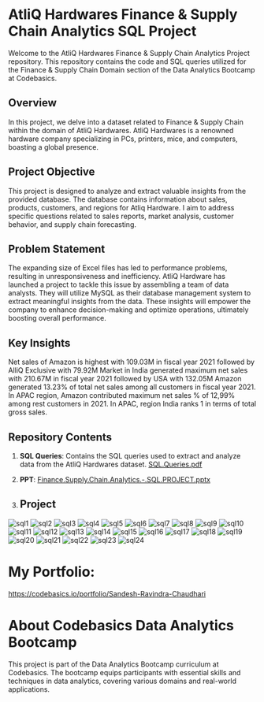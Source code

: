 # AtliQ Hardwares Finance & Supply Chain Analytics SQL Project
Welcome to the AtliQ Hardwares Finance & Supply Chain Analytics Project repository. This repository contains the code and SQL queries utilized for the Finance & Supply Chain Domain section of the Data Analytics Bootcamp at Codebasics.

## Overview
In this project, we delve into a dataset related to Finance & Supply Chain within the domain of AtliQ Hardwares. AtliQ Hardwares is a renowned hardware company specializing in PCs, printers, mice, and computers, boasting a global presence.

## Project Objective
This project is designed to analyze and extract valuable insights from the provided database. The database contains information about sales, products, customers, and regions for Atliq Hardware. I aim to address specific questions related to sales reports, market analysis, customer behavior, and supply chain forecasting.

## Problem Statement
The expanding size of Excel files has led to performance problems, resulting in unresponsiveness and inefficiency. AtliQ Hardware has launched a project to tackle this issue by assembling a team of data analysts. They will utilize MySQL as their database management system to extract meaningful insights from the data. These insights will empower the company to enhance decision-making and optimize operations, ultimately boosting overall performance.

## Key Insights
Net sales of Amazon is highest with 109.03M in fiscal year 2021 followed by AlliQ Exclusive with 79.92M
Market in India generated maximum net sales with 210.67M in fiscal year 2021 followed by USA with 132.05M
Amazon generated 13.23% of total net sales among all customers in fiscal year 2021.
In APAC region, Amazon contributed maximum net sales % of 12,99% among rest customers in 2021.
In APAC, region India ranks 1 in terms of total gross sales.

## Repository Contents
1. **SQL Queries**: Contains the SQL queries used to extract and analyze data from the AtliQ Hardwares dataset. [SQL.Queries.pdf](https://github.com/user-attachments/files/17690321/SQL.Queries.pdf)
2. **PPT**: [Finance.Supply.Chain.Analytics.-.SQL.PROJECT.pptx](https://github.com/user-attachments/files/17690415/Finance.Supply.Chain.Analytics.-.SQL.PROJECT.pptx)

3. ## **Project**
![sql1](https://github.com/user-attachments/assets/20a2f0c0-f8c5-4513-a976-22b7bbe15a18)
![sql2](https://github.com/user-attachments/assets/b6b342d7-e4c2-4947-85a0-a39d4fc35fab)
![sql3](https://github.com/user-attachments/assets/d5e37c39-66db-4076-a2a6-b9f2b9f95a1b)
![sql4](https://github.com/user-attachments/assets/b029f3c2-7156-45ab-b5ba-b4caab30ed39)
![sql5](https://github.com/user-attachments/assets/125a2293-3b9a-400c-9859-ef16cb63a5ab)
![sql6](https://github.com/user-attachments/assets/7260a22f-f9bb-49f5-b18d-eba491ac7e8f)
![sql7](https://github.com/user-attachments/assets/d46314e3-f4f6-4355-a9c2-e0e3739b4333)
![sql8](https://github.com/user-attachments/assets/b24005a9-e1e6-412d-bd1e-70270208ffdb)
![sql9](https://github.com/user-attachments/assets/4b954aae-d975-4f90-9eb7-e2e2c9ba66f8)
![sql10](https://github.com/user-attachments/assets/401bf429-885b-482d-a249-6a0c3238098a)
![sql11](https://github.com/user-attachments/assets/7f3c07c4-afe6-4ed8-8fb3-28a58778771f)
![sql12](https://github.com/user-attachments/assets/2bb5e2fe-836a-4e4f-b1bd-4c372ec6d630)
![sql13](https://github.com/user-attachments/assets/c48d4678-1fb0-4e02-a71c-94399e712c54)
![sql14](https://github.com/user-attachments/assets/0f809cf2-f067-474d-a0f9-5c406b7fe9a2)
![sql15](https://github.com/user-attachments/assets/cbb666e8-2fa7-4d44-a92c-778baa46bfa3)
![sql16](https://github.com/user-attachments/assets/194d1032-a87c-41bc-a43f-9e4bb1ae91c3)
![sql17](https://github.com/user-attachments/assets/37bb6e77-0681-4379-94bf-7a913a704840)
![sql18](https://github.com/user-attachments/assets/8b01b710-5cf4-4be9-a0f2-0a78d80083b4)
![sql19](https://github.com/user-attachments/assets/aec8dad9-b8df-429d-baf5-ea0b0300c667)
![sql20](https://github.com/user-attachments/assets/c66c57b1-d6b9-41cf-985d-78f1bdb5f73f)
![sql21](https://github.com/user-attachments/assets/a786e310-50d5-4321-96e4-c174367ec916)
![sql22](https://github.com/user-attachments/assets/1c099a60-10d6-438a-9853-6ee3ae231039)
![sql23](https://github.com/user-attachments/assets/4ed524d6-fc68-4caa-b05f-db3d2eba1faf)
![sql24](https://github.com/user-attachments/assets/afdf7c38-9b17-4a01-b2e7-03caa0fb70c2)

 
# My Portfolio: 
https://codebasics.io/portfolio/Sandesh-Ravindra-Chaudhari

# About Codebasics Data Analytics Bootcamp
This project is part of the Data Analytics Bootcamp curriculum at Codebasics. The bootcamp equips participants with essential skills and techniques in data analytics, covering various domains and real-world applications.
